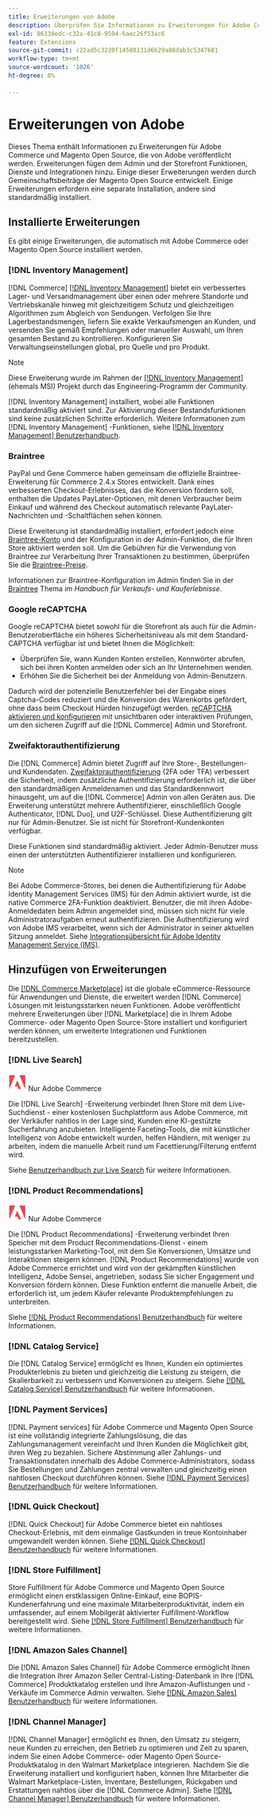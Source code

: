 ```yaml
---
title: Erweiterungen von Adobe
description: Überprüfen Sie Informationen zu Erweiterungen für Adobe Commerce und Magento Open Source, die von Adobe veröffentlicht werden.
exl-id: 86338edc-c32a-41c8-9594-6aec26f53ac6
feature: Extensions
source-git-commit: c22ad5c3220f14588131d6b29a88dab3c5347681
workflow-type: tm+mt
source-wordcount: '1026'
ht-degree: 0%

---
```


# Erweiterungen von Adobe

Dieses Thema enthält Informationen zu Erweiterungen für Adobe Commerce und Magento Open Source, die von Adobe veröffentlicht werden. Erweiterungen fügen dem Admin und der Storefront Funktionen, Dienste und Integrationen hinzu. Einige dieser Erweiterungen werden durch Gemeinschaftsbeiträge der Magento Open Source entwickelt. Einige Erweiterungen erfordern eine separate Installation, andere sind standardmäßig installiert.

## Installierte Erweiterungen

Es gibt einige Erweiterungen, die automatisch mit Adobe Commerce oder Magento Open Source installiert werden.

### [!DNL Inventory Management]

[!DNL Commerce] [[!DNL Inventory Management]](../inventory-management/introduction.md) bietet ein verbessertes Lager- und Versandmanagement über einen oder mehrere Standorte und Vertriebskanäle hinweg mit gleichzeitigem Schutz und gleichzeitigen Algorithmen zum Abgleich von Sendungen. Verfolgen Sie Ihre Lagerbestandsmengen, liefern Sie exakte Verkaufsmengen an Kunden, und versenden Sie gemäß Empfehlungen oder manueller Auswahl, um Ihren gesamten Bestand zu kontrollieren. Konfigurieren Sie Verwaltungseinstellungen global, pro Quelle und pro Produkt.

>[!NOTE]
>
>Diese Erweiterung wurde im Rahmen der [[!DNL Inventory Management]](https://github.com/magento/inventory) (ehemals MSI) Projekt durch das Engineering-Programm der Community.

[!DNL Inventory Management] installiert, wobei alle Funktionen standardmäßig aktiviert sind. Zur Aktivierung dieser Bestandsfunktionen sind keine zusätzlichen Schritte erforderlich. Weitere Informationen zum [!DNL Inventory Management] -Funktionen, siehe [[!DNL Inventory Management] Benutzerhandbuch](../inventory-management/guide-overview.md).

### Braintree

PayPal und Gene Commerce haben gemeinsam die offizielle Braintree-Erweiterung für Commerce 2.4.x Stores entwickelt. Dank eines verbesserten Checkout-Erlebnisses, das die Konversion fördern soll, enthalten die Updates PayLater-Optionen, mit denen Verbraucher beim Einkauf und während des Checkout automatisch relevante PayLater-Nachrichten und -Schaltflächen sehen können.

Diese Erweiterung ist standardmäßig installiert, erfordert jedoch eine [Braintree-Konto](https://www.braintreepayments.com/) und der Konfiguration in der Admin-Funktion, die für Ihren Store aktiviert werden soll. Um die Gebühren für die Verwendung von Braintree zur Verarbeitung Ihrer Transaktionen zu bestimmen, überprüfen Sie die [Braintree-Preise](https://www.braintreepayments.com/braintree-pricing).

Informationen zur Braintree-Konfiguration im Admin finden Sie in der [Braintree](../stores-purchase/braintree.md) Thema im _Handbuch für Verkaufs- und Kauferlebnisse_.

### Google reCAPTCHA

Google reCAPTCHA bietet sowohl für die Storefront als auch für die Admin-Benutzeroberfläche ein höheres Sicherheitsniveau als mit dem Standard-CAPTCHA verfügbar ist und bietet Ihnen die Möglichkeit:

- Überprüfen Sie, wann Kunden Konten erstellen, Kennwörter abrufen, sich bei ihren Konten anmelden oder sich an Ihr Unternehmen wenden.
- Erhöhen Sie die Sicherheit bei der Anmeldung von Admin-Benutzern.

Dadurch wird der potenzielle Benutzerfehler bei der Eingabe eines Captcha-Codes reduziert und die Konversion des Warenkorbs gefördert, ohne dass beim Checkout Hürden hinzugefügt werden. [reCAPTCHA aktivieren und konfigurieren](../systems/security-google-recaptcha.md) mit unsichtbaren oder interaktiven Prüfungen, um den sicheren Zugriff auf die [!DNL Commerce] Admin und Storefront.

### Zweifaktorauthentifizierung

Die [!DNL Commerce] Admin bietet Zugriff auf Ihre Store-, Bestellungen- und Kundendaten. [Zweifaktorauthentifizierung](../systems/security-two-factor-authentication.md) (2FA oder TFA) verbessert die Sicherheit, indem zusätzliche Authentifizierung erforderlich ist, die über den standardmäßigen Anmeldenamen und das Standardkennwort hinausgeht, um auf die [!DNL Commerce] Admin von allen Geräten aus. Die Erweiterung unterstützt mehrere Authentifizierer, einschließlich Google Authenticator, [!DNL Duo], und U2F-Schlüssel. Diese Authentifizierung gilt nur für Admin-Benutzer. Sie ist nicht für Storefront-Kundenkonten verfügbar.

Diese Funktionen sind standardmäßig aktiviert. Jeder Admin-Benutzer muss einen der unterstützten Authentifizierer installieren und konfigurieren.

>[!NOTE]
>
>Bei Adobe Commerce-Stores, bei denen die Authentifizierung für Adobe Identity Management Services (IMS) für den Admin aktiviert wurde, ist die native Commerce 2FA-Funktion deaktiviert. Benutzer, die mit ihren Adobe-Anmeldedaten beim Admin angemeldet sind, müssen sich nicht für viele Administratoraufgaben erneut authentifizieren. Die Authentifizierung wird von Adobe IMS verarbeitet, wenn sich der Administrator in seiner aktuellen Sitzung anmeldet. Siehe [Integrationsübersicht für Adobe Identity Management Service (IMS)](./adobe-ims-integration-overview.md).

## Hinzufügen von Erweiterungen

Die [[!DNL Commerce Marketplace]](https://marketplace.magento.com/) ist die globale eCommerce-Ressource für Anwendungen und Dienste, die erweitert werden [!DNL Commerce] Lösungen mit leistungsstarken neuen Funktionen. Adobe veröffentlicht mehrere Erweiterungen über [!DNL Marketplace] die in Ihrem Adobe Commerce- oder Magento Open Source-Store installiert und konfiguriert werden können, um erweiterte Integrationen und Funktionen bereitzustellen.

### [!DNL Live Search]

![Adobe Commerce](../assets/adobe-logo.svg) Nur Adobe Commerce

Die [!DNL Live Search] -Erweiterung verbindet Ihren Store mit dem Live-Suchdienst - einer kostenlosen Suchplattform aus Adobe Commerce, mit der Verkäufer nahtlos in der Lage sind, Kunden eine KI-gestützte Sucherfahrung anzubieten. Intelligente Faceting-Tools, die mit künstlicher Intelligenz von Adobe entwickelt wurden, helfen Händlern, mit weniger zu arbeiten, indem die manuelle Arbeit rund um Facettierung/Filterung entfernt wird.

Siehe [Benutzerhandbuch zur Live Search](https://experienceleague.adobe.com/docs/commerce-merchant-services/live-search/guide-overview.html) für weitere Informationen.

### [!DNL Product Recommendations]

![Adobe Commerce](../assets/adobe-logo.svg) Nur Adobe Commerce

Die [!DNL Product Recommendations] -Erweiterung verbindet Ihren Speicher mit dem Product Recommendations-Dienst - einem leistungsstarken Marketing-Tool, mit dem Sie Konversionen, Umsätze und Interaktionen steigern können. [!DNL Product Recommendations] wurde von Adobe Commerce errichtet und wird von der gekämpften künstlichen Intelligenz, Adobe Sensei, angetrieben, sodass Sie sicher Engagement und Konversion fördern können. Diese Funktion entfernt die manuelle Arbeit, die erforderlich ist, um jedem Käufer relevante Produktempfehlungen zu unterbreiten.

Siehe [[!DNL Product Recommendations] Benutzerhandbuch](https://experienceleague.adobe.com/docs/commerce-merchant-services/product-recommendations/guide-overview.html?lang=en) für weitere Informationen.

### [!DNL Catalog Service]

Die [!DNL Catalog Service] ermöglicht es Ihnen, Kunden ein optimiertes Produkterlebnis zu bieten und gleichzeitig die Leistung zu steigern, die Skalierbarkeit zu verbessern und Konversionen zu steigern. Siehe [[!DNL Catalog Service] Benutzerhandbuch](https://experienceleague.adobe.com/docs/commerce-merchant-services/catalog-service/guide-overview.html) für weitere Informationen.

### [!DNL Payment Services]

[!DNL Payment services] für Adobe Commerce und Magento Open Source ist eine vollständig integrierte Zahlungslösung, die das Zahlungsmanagement vereinfacht und Ihren Kunden die Möglichkeit gibt, ihren Weg zu bezahlen. Sichere Abstimmung aller Zahlungs- und Transaktionsdaten innerhalb des Adobe Commerce-Administrators, sodass Sie Bestellungen und Zahlungen zentral verwalten und gleichzeitig einen nahtlosen Checkout durchführen können. Siehe [[!DNL Payment Services] Benutzerhandbuch](https://experienceleague.adobe.com/docs/commerce-merchant-services/payment-services/guide-overview.html) für weitere Informationen.

### [!DNL Quick Checkout]

[!DNL Quick Checkout] für Adobe Commerce bietet ein nahtloses Checkout-Erlebnis, mit dem einmalige Gastkunden in treue Kontoinhaber umgewandelt werden können.
Siehe [[!DNL Quick Checkout] Benutzerhandbuch](https://experienceleague.adobe.com/docs/commerce-merchant-services/quick-checkout/overview.html) für weitere Informationen.

### [!DNL Store Fulfillment]

Store Fulfillment für Adobe Commerce und Magento Open Source ermöglicht einen erstklassigen Online-Einkauf, eine BOPIS-Kundenerfahrung und eine maximale Mitarbeiterproduktivität, indem ein umfassender, auf einem Mobilgerät aktivierter Fulfillment-Workflow bereitgestellt wird. Siehe [[!DNL Store Fulfillment] Benutzerhandbuch](https://experienceleague.adobe.com/docs/commerce-merchant-services/store-fulfillment/guide-overview.html) für weitere Informationen.

### [!DNL Amazon Sales Channel]

Die [!DNL Amazon Sales Channel] für Adobe Commerce ermöglicht Ihnen die Integration Ihrer Amazon Seller Central-Listing-Datenbank in Ihre [!DNL Commerce] Produktkatalog erstellen und Ihre Amazon-Auflistungen und -Verkäufe im Commerce Admin verwalten. Siehe [[!DNL Amazon Sales] Benutzerhandbuch](https://experienceleague.adobe.com/docs/commerce-channels/amazon/guide-overview.html) für weitere Informationen.

### [!DNL Channel Manager]

[!DNL Channel Manager] ermöglicht es Ihnen, den Umsatz zu steigern, neue Kunden zu erreichen, den Betrieb zu optimieren und Zeit zu sparen, indem Sie einen Adobe Commerce- oder Magento Open Source-Produktkatalog in den Walmart Marketplace integrieren. Nachdem Sie die Erweiterung installiert und konfiguriert haben, können Ihre Mitarbeiter die Walmart Marketplace-Listen, Inventare, Bestellungen, Rückgaben und Erstattungen nahtlos über die [!DNL Commerce Admin]. Siehe [[!DNL Channel Manager] Benutzerhandbuch](https://experienceleague.adobe.com/docs/commerce-channels/channel-manager/guide-overview.html) für weitere Informationen.
